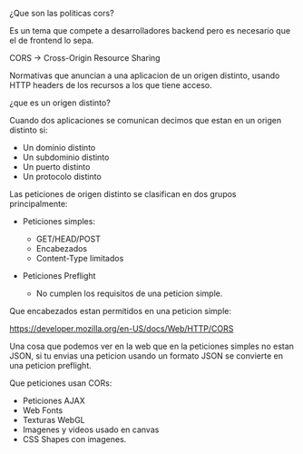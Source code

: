 ¿Que son las politicas cors?

Es un tema que compete a desarrolladores backend pero es necesario que el de frontend lo sepa.

CORS -> Cross-Origin Resource Sharing

Normativas que anuncian a una aplicacion de un origen distinto, usando HTTP headers de los recursos a los que tiene acceso.

¿que es un origen distinto?

Cuando dos aplicaciones se comunican decimos que estan en un origen distinto si:

- Un dominio distinto
- Un subdominio distinto
- Un puerto distinto
- Un protocolo distinto

Las peticiones de origen distinto se clasifican en dos grupos principalmente:

- Peticiones simples:
    - GET/HEAD/POST
    - Encabezados
    - Content-Type limitados

- Peticiones Preflight
    - No cumplen los requisitos de una peticion simple.

Que encabezados estan permitidos en una peticion simple:

https://developer.mozilla.org/en-US/docs/Web/HTTP/CORS

Una cosa que podemos ver en la web que en la peticiones simples no estan JSON, si tu envias una peticion usando un formato JSON se convierte en una peticion preflight.

Que peticiones usan CORs:

- Peticiones AJAX
- Web Fonts
- Texturas WebGL
- Imagenes y videos usado en canvas
- CSS Shapes con imagenes.





